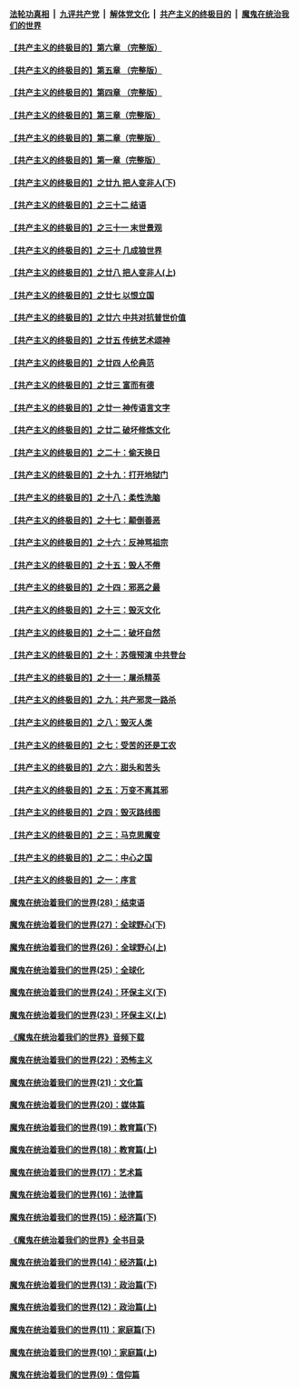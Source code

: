####  [法轮功真相](../../../../basic/blob/master/README.md?t=12271413) &nbsp;|&nbsp; [九评共产党](../../../../9ping.md/blob/master/README.md?t=12271413) &nbsp;|&nbsp; [解体党文化](../../../../jtdwh.md/blob/master/README.md?t=12271413)  &nbsp;|&nbsp; [共产主义的终极目的](../../../../gczydzjmd.md/blob/master/README.md?t=12271413) &nbsp;|&nbsp; [魔鬼在统治我们的世界](../../../../mgztzwmdsj.md/blob/master/README.md?t=12271413) 

#### [【共产主义的终极目的】第六章 （完整版）](../pages/nsc422/n11428913.md?t=12271413) 

#### [【共产主义的终极目的】第五章 （完整版）](../pages/nsc422/n11428912.md?t=12271413) 

#### [【共产主义的终极目的】第四章 （完整版）](../pages/nsc422/n11428907.md?t=12271413) 

#### [【共产主义的终极目的】第三章（完整版）](../pages/nsc422/n11428848.md?t=12271413) 

#### [【共产主义的终极目的】第二章（完整版）](../pages/nsc422/n11428831.md?t=12271413) 

#### [【共产主义的终极目的】第一章（完整版）](../pages/nsc422/n11417651.md?t=12271413) 

#### [【共产主义的终极目的】之廿九 把人变非人(下)](../pages/nsc422/n11344140.md?t=12271413) 

#### [【共产主义的终极目的】之三十二 结语](../pages/nsc422/n11360535.md?t=12271413) 

#### [【共产主义的终极目的】之三十一 末世景观](../pages/nsc422/n11351129.md?t=12271413) 

#### [【共产主义的终极目的】之三十 几成狼世界](../pages/nsc422/n11348280.md?t=12271413) 

#### [【共产主义的终极目的】之廿八 把人变非人(上)](../pages/nsc422/n11340492.md?t=12271413) 

#### [【共产主义的终极目的】之廿七 以恨立国](../pages/nsc422/n11336944.md?t=12271413) 

#### [【共产主义的终极目的】之廿六 中共对抗普世价值](../pages/nsc422/n11324785.md?t=12271413) 

#### [【共产主义的终极目的】之廿五 传统艺术颂神](../pages/nsc422/n11296396.md?t=12271413) 

#### [【共产主义的终极目的】之廿四 人伦典范](../pages/nsc422/n11296397.md?t=12271413) 

#### [【共产主义的终极目的】之廿三 富而有德](../pages/nsc422/n11283598.md?t=12271413) 

#### [【共产主义的终极目的】之廿一 神传语言文字](../pages/nsc422/n11263265.md?t=12271413) 

#### [【共产主义的终极目的】之廿二 破坏修炼文化](../pages/nsc422/n11245728.md?t=12271413) 

#### [【共产主义的终极目的】之二十：偷天换日](../pages/nsc422/n11238846.md?t=12271413) 

#### [【共产主义的终极目的】之十九：打开地狱门](../pages/nsc422/n11206376.md?t=12271413) 

#### [【共产主义的终极目的】之十八：柔性洗脑](../pages/nsc422/n11199994.md?t=12271413) 

#### [【共产主义的终极目的】之十七：颠倒善恶](../pages/nsc422/n11179782.md?t=12271413) 

#### [【共产主义的终极目的】之十六：反神骂祖宗](../pages/nsc422/n11166798.md?t=12271413) 

#### [【共产主义的终极目的】之十五：毁人不倦](../pages/nsc422/n11166792.md?t=12271413) 

#### [【共产主义的终极目的】之十四：邪恶之最](../pages/nsc422/n11150249.md?t=12271413) 

#### [【共产主义的终极目的】之十三：毁灭文化](../pages/nsc422/n11135227.md?t=12271413) 

#### [【共产主义的终极目的】之十二：破坏自然](../pages/nsc422/n11135214.md?t=12271413) 

#### [【共产主义的终极目的】之十：苏俄预演 中共登台](../pages/nsc422/n11118424.md?t=12271413) 

#### [【共产主义的终极目的】之十一：屠杀精英](../pages/nsc422/n11118442.md?t=12271413) 

#### [【共产主义的终极目的】之九：共产邪灵一路杀](../pages/nsc422/n11114139.md?t=12271413) 

#### [【共产主义的终极目的】之八：毁灭人类](../pages/nsc422/n11108503.md?t=12271413) 

#### [【共产主义的终极目的】之七：受苦的还是工农](../pages/nsc422/n11101809.md?t=12271413) 

#### [【共产主义的终极目的】之六：甜头和苦头](../pages/nsc422/n11096971.md?t=12271413) 

#### [【共产主义的终极目的】之五：万变不离其邪](../pages/nsc422/n11091285.md?t=12271413) 

#### [【共产主义的终极目的】之四：毁灭路线图](../pages/nsc422/n11086284.md?t=12271413) 

#### [【共产主义的终极目的】之三：马克思魔变](../pages/nsc422/n11061941.md?t=12271413) 

#### [【共产主义的终极目的】之二：中心之国](../pages/nsc422/n11047728.md?t=12271413) 

#### [【共产主义的终极目的】之一：序言](../pages/nsc422/n11086077.md?t=12271413) 

#### [魔鬼在统治着我们的世界(28)：结束语](../pages/nsc422/n10936246.md?t=12271413) 

#### [魔鬼在统治着我们的世界(27)：全球野心(下)](../pages/nsc422/n10928319.md?t=12271413) 

#### [魔鬼在统治着我们的世界(26)：全球野心(上)](../pages/nsc422/n10900318.md?t=12271413) 

#### [魔鬼在统治着我们的世界(25)：全球化](../pages/nsc422/n10788205.md?t=12271413) 

#### [魔鬼在统治着我们的世界(24)：环保主义(下)](../pages/nsc422/n10695307.md?t=12271413) 

#### [魔鬼在统治着我们的世界(23)：环保主义(上)](../pages/nsc422/n10688613.md?t=12271413) 

#### [《魔鬼在统治着我们的世界》音频下载](../pages/nsc422/n10635553.md?t=12271413) 

#### [魔鬼在统治着我们的世界(22)：恐怖主义](../pages/nsc422/n10614727.md?t=12271413) 

#### [魔鬼在统治着我们的世界(21)：文化篇](../pages/nsc422/n10597706.md?t=12271413) 

#### [魔鬼在统治着我们的世界(20)：媒体篇](../pages/nsc422/n10586579.md?t=12271413) 

#### [魔鬼在统治着我们的世界(19)：教育篇(下)](../pages/nsc422/n10564808.md?t=12271413) 

#### [魔鬼在统治着我们的世界(18)：教育篇(上)](../pages/nsc422/n10526970.md?t=12271413) 

#### [魔鬼在统治着我们的世界(17)：艺术篇](../pages/nsc422/n10499093.md?t=12271413) 

#### [魔鬼在统治着我们的世界(16)：法律篇](../pages/nsc422/n10485969.md?t=12271413) 

#### [魔鬼在统治着我们的世界(15)：经济篇(下)](../pages/nsc422/n10469975.md?t=12271413) 

#### [《魔鬼在统治着我们的世界》全书目录](../pages/nsc422/n10464261.md?t=12271413) 

#### [魔鬼在统治着我们的世界(14)：经济篇(上)](../pages/nsc422/n10457370.md?t=12271413) 

#### [魔鬼在统治着我们的世界(13)：政治篇(下)](../pages/nsc422/n10448270.md?t=12271413) 

#### [魔鬼在统治着我们的世界(12)：政治篇(上)](../pages/nsc422/n10444576.md?t=12271413) 

#### [魔鬼在统治着我们的世界(11)：家庭篇(下)](../pages/nsc422/n10440961.md?t=12271413) 

#### [魔鬼在统治着我们的世界(10)：家庭篇(上)](../pages/nsc422/n10435448.md?t=12271413) 

#### [魔鬼在统治着我们的世界(9)：信仰篇](../pages/nsc422/n10432159.md?t=12271413) 

